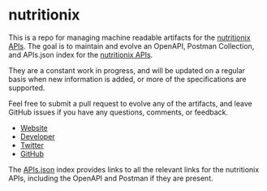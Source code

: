 # nutritionixThis is a repo for managing machine readable artifacts for the [nutritionix APIs](http://www.nutritionix.com). The goal is to maintain and evolve an OpenAPI, Postman Collection, and APIs.json index for the [nutritionix APIs](http://www.nutritionix.com).They are a constant work in progress, and will be updated on a regular basis when new information is added, or more of the specifications are supported.Feel free to submit a pull request to evolve any of the artifacts, and leave GitHub issues if you have any questions, comments, or feedback.- [Website](http://www.nutritionix.com)- [Developer](http://www.nutritionix.com)- [Twitter](https://twitter.com/nutritionix)- [GitHub](https://github.com/nutritionix)The [APIs.json](https://github.com/api-evangelist/nutritionix/blob/master/apis.json) index provides links to all the relevant links for the nutritionix APIs, including the OpenAPI and Postman if they are present.